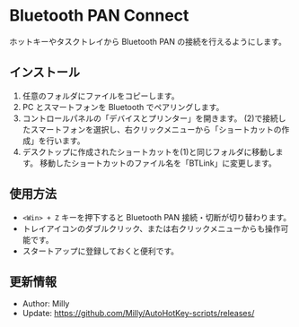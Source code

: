# Bluetooth PAN Connect

ホットキーやタスクトレイから Bluetooth PAN の接続を行えるようにします。


## インストール

1. 任意のフォルダにファイルをコピーします。
2. PC とスマートフォンを Bluetooth でペアリングします。
3. コントロールパネルの「デバイスとプリンター」を開きます。
   (2)で接続したスマートフォンを選択し、右クリックメニューから「ショートカットの作成」を行います。
4. デスクトップに作成されたショートカットを(1)と同じフォルダに移動します。
   移動したショートカットのファイル名を「BTLink」に変更します。


## 使用方法

* `<Win> + Z` キーを押下すると Bluetooth PAN 接続・切断が切り替わります。
* トレイアイコンのダブルクリック、または右クリックメニューからも操作可能です。
* スタートアップに登録しておくと便利です。


## 更新情報

* Author: Milly
* Update: https://github.com/Milly/AutoHotKey-scripts/releases/

